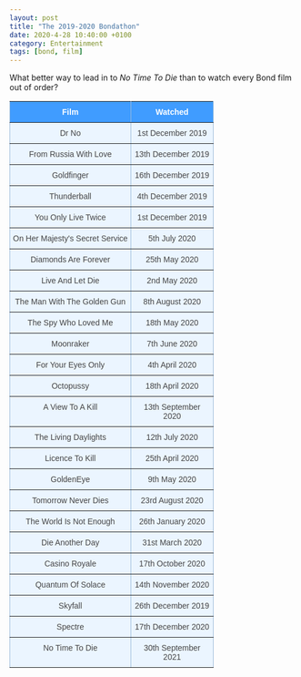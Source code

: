 ```yaml
---
layout: post
title: "The 2019-2020 Bondathon"
date: 2020-4-28 10:40:00 +0100
category: Entertainment
tags: [bond, film]
---
```


What better way to lead in to _No Time To Die_ than to watch every Bond film out of order?

<style type="text/css">
.tg  {border-collapse:collapse;border-color:#9ABAD9;border-spacing:0;}
.tg td{background-color:#EBF5FF;border-color:#9ABAD9;border-style:solid;border-width:1px;color:#444;
  font-family:Arial, sans-serif;font-size:14px;overflow:hidden;padding:10px 5px;word-break:normal;}
.tg th{background-color:#409cff;border-color:#9ABAD9;border-style:solid;border-width:1px;color:#fff;
  font-family:Arial, sans-serif;font-size:14px;font-weight:normal;overflow:hidden;padding:10px 5px;word-break:normal;}
.tg .tg-0r18{border-color:inherit;font-size:14px;text-align:center;vertical-align:top}
.tg .tg-umgj{border-color:inherit;font-size:14px;font-weight:bold;text-align:center;vertical-align:top}
</style>
<table class="tg" style="undefined;table-layout: fixed; width: 359px">
<colgroup>
<col style="width: 213.333333px">
<col style="width: 145.333333px">
</colgroup>
  <tr>
    <th class="tg-umgj">Film</th>
    <th class="tg-umgj">Watched</th>
  </tr>
  <tr>
    <td class="tg-0r18">Dr No</td>
    <td class="tg-0r18">1st December 2019</td>
  </tr>
  <tr>
    <td class="tg-0r18">From Russia With Love</td>
    <td class="tg-0r18">13th December 2019<br></td>
  </tr>
  <tr>
    <td class="tg-0r18">Goldfinger</td>
    <td class="tg-0r18">16th December 2019<br></td>
  </tr>
  <tr>
    <td class="tg-0r18">Thunderball</td>
    <td class="tg-0r18">4th December 2019<br></td>
  </tr>
  <tr>
    <td class="tg-0r18">You Only Live Twice</td>
    <td class="tg-0r18">1st December 2019<br></td>
  </tr>
  <tr>
    <td class="tg-0r18">On Her Majesty's Secret Service<br></td>
    <td class="tg-0r18">5th July 2020</td>
  </tr>
  <tr>
    <td class="tg-0r18">Diamonds Are Forever</td>
    <td class="tg-0r18">25th May 2020</td>
  </tr>
  <tr>
    <td class="tg-0r18">Live And Let Die</td>
    <td class="tg-0r18">2nd May 2020</td>
  </tr>
  <tr>
    <td class="tg-0r18">The Man With The Golden Gun</td>
    <td class="tg-0r18">8th August 2020</td>
  </tr>
  <tr>
    <td class="tg-0r18">The Spy Who Loved Me</td>
    <td class="tg-0r18">18th May 2020</td>
  </tr>
  <tr>
    <td class="tg-0r18">Moonraker</td>
    <td class="tg-0r18">7th June 2020</td>
  </tr>
  <tr>
    <td class="tg-0r18">For Your Eyes Only</td>
    <td class="tg-0r18">4th April 2020<br></td>
  </tr>
  <tr>
    <td class="tg-0r18">Octopussy</td>
    <td class="tg-0r18">18th April 2020<br></td>
  </tr>
  <tr>
    <td class="tg-0r18">A View To A Kill</td>
    <td class="tg-0r18">13th September 2020</td>
  </tr>
  <tr>
    <td class="tg-0r18">The Living Daylights</td>
    <td class="tg-0r18">12th July 2020</td>
  </tr>
  <tr>
    <td class="tg-0r18">Licence To Kill</td>
    <td class="tg-0r18">25th April 2020<br></td>
  </tr>
  <tr>
    <td class="tg-0r18">GoldenEye</td>
    <td class="tg-0r18">9th May 2020</td>
  </tr>
  <tr>
    <td class="tg-0r18">Tomorrow Never Dies</td>
    <td class="tg-0r18">23rd August 2020</td>
  </tr>
  <tr>
    <td class="tg-0r18">The World Is Not Enough</td>
    <td class="tg-0r18">26th January 2020<br></td>
  </tr>
  <tr>
    <td class="tg-0r18">Die Another Day</td>
    <td class="tg-0r18">31st March 2020<br></td>
  </tr>
  <tr>
    <td class="tg-0r18">Casino Royale</td>
    <td class="tg-0r18">17th October 2020</td>
  </tr>
  <tr>
    <td class="tg-0r18">Quantum Of Solace</td>
    <td class="tg-0r18">14th November 2020</td>
  </tr>
  <tr>
    <td class="tg-0r18">Skyfall</td>
    <td class="tg-0r18">26th December 2019<br></td>
  </tr>
  <tr>
    <td class="tg-0r18">Spectre</td>
    <td class="tg-0r18">17th December 2020</td>
  </tr>
  <tr>
    <td class="tg-0r18">No Time To Die</td>
    <td class="tg-0r18">30th September 2021</td>
  </tr>
</table>
